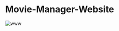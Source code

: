 # Movie-Manager-Website

![www](https://user-images.githubusercontent.com/63654361/226743563-205d5cdc-f8d4-4f2f-b165-6b3e67cb2ce0.png)
